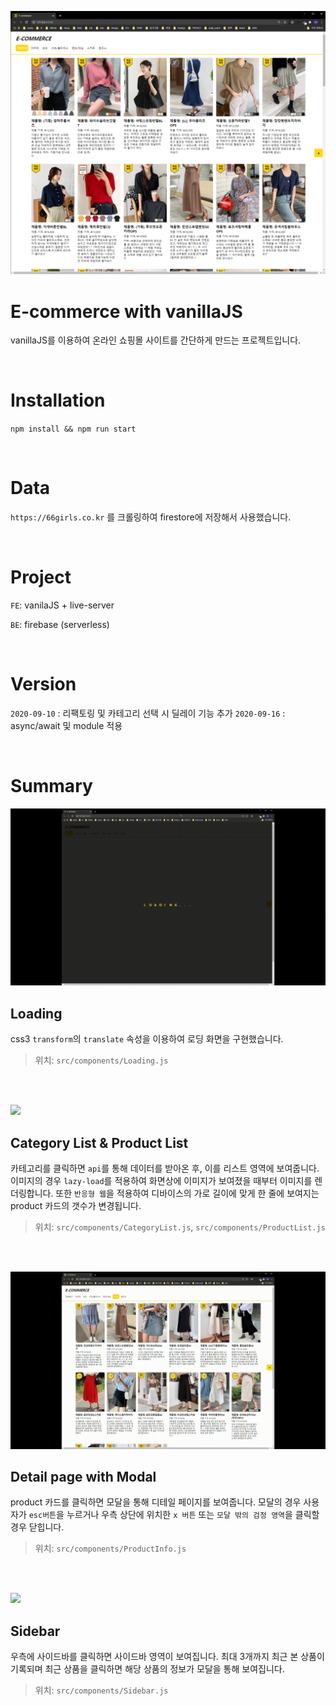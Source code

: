 ![](./assets/main.png)



# E-commerce with vanillaJS

vanillaJS를 이용하여 온라인 쇼핑몰 사이트를 간단하게 만드는 프로젝트입니다. 

<br/>

# Installation

``npm install && npm run start``

<br/>

# Data

``https://66girls.co.kr`` 를 크롤링하여 firestore에 저장해서 사용했습니다.

<br/>

# Project

``FE``: vanilaJS + live-server

``BE``: firebase (serverless)

<br/>

# Version

`2020-09-10` : 리팩토링 및 카테고리 선택 시 딜레이 기능 추가 
`2020-09-16` : async/await 및 module 적용 

<br/>

# Summary

![](./assets/loading.gif)

## Loading

css3 `transform`의 ``translate`` 속성을 이용하여 로딩 화면을 구현했습니다.

> 위치: `src/components/Loading.js`

<br/>

<br/>

![](./assets/category_list.gif)

## Category List & Product List

카테고리를 클릭하면 ``api``를 통해 데이터를 받아온 후, 이를 리스트 영역에 보여줍니다. 이미지의 경우 ``lazy-load``를 적용하여 화면상에 이미지가 보여졌을 때부터 이미지를 렌더링합니다. 또한 ``반응형 웹``을 적용하여 디바이스의 가로 길이에 맞게 한 줄에 보여지는 product 카드의 갯수가 변경됩니다.

> 위치: ``src/components/CategoryList.js``, ``src/components/ProductList.js``

<br/>

<br/>

![](./assets/detail_modal.gif)

## Detail page with Modal

product 카드를 클릭하면 모달을 통해 디테일 페이지를 보여줍니다. 모달의 경우 사용자가 `esc버튼`을 누르거나 우측 상단에 위치한 `x 버튼` 또는 `모달 밖의 검정 영역`을 클릭할 경우 닫힙니다.

> 위치: `src/components/ProductInfo.js`

<br/>

<br/>

![](./assets/sidebar.gif)

## Sidebar

우측에 사이드바를 클릭하면 사이드바 영역이 보여집니다. 최대 3개까지 최근 본 상품이 기록되며 최근 상품을 클릭하면 해당 상품의 정보가 모달을 통해 보여집니다. 

> 위치: `src/components/Sidebar.js`
